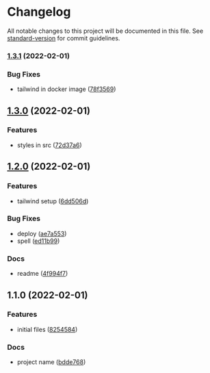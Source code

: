 # Changelog

All notable changes to this project will be documented in this file. See [standard-version](https://github.com/conventional-changelog/standard-version) for commit guidelines.

### [1.3.1](https://github.com/BinPar/bpt-next/compare/v1.3.0...v1.3.1) (2022-02-01)


### Bug Fixes

* tailwind in docker image ([78f3569](https://github.com/BinPar/bpt-next/commit/78f3569c8d7d9882c64d5f5b92edd520e8f575c8))

## [1.3.0](https://github.com/BinPar/bpt-next/compare/v1.2.0...v1.3.0) (2022-02-01)


### Features

* styles in src ([72d37a6](https://github.com/BinPar/bpt-next/commit/72d37a65797d35304c0c4e3dd1a3f41950469ba6))

## [1.2.0](https://github.com/BinPar/bpt-next/compare/v1.1.0...v1.2.0) (2022-02-01)


### Features

* tailwind setup ([6dd506d](https://github.com/BinPar/bpt-next/commit/6dd506dbbd7348763d7e92a6d04e90e0d27f3e85))


### Bug Fixes

* deploy ([ae7a553](https://github.com/BinPar/bpt-next/commit/ae7a553756bf85301da13b404409f3092292c605))
* spell ([ed11b99](https://github.com/BinPar/bpt-next/commit/ed11b999941cfdd78bee4e9a968efd62fc6e0b23))


### Docs

* readme ([4f994f7](https://github.com/BinPar/bpt-next/commit/4f994f7372cb68302ced5f0dba1488777bab879e))

## 1.1.0 (2022-02-01)


### Features

* initial files ([8254584](https://github.com/BinPar/bpt-next/commit/8254584954dc4de0a7214e60400aba396e38bbe7))


### Docs

* project name ([bdde768](https://github.com/BinPar/bpt-next/commit/bdde768ea48e3e66aab181f59d77922d3e30890b))
